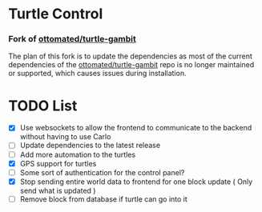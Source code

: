 # Turtle Control
### Fork of [ottomated/turtle-gambit](https://github.com/ottomated/turtle-gambit)
The plan of this fork is to update the dependencies as most of the current dependencies of the [ottomated/turtle-gambit](https://github.com/ottomated/turtle-gambit) repo is no longer maintained or supported, which causes issues during installation.

# TODO List
- [x] Use websockets to allow the frontend to communicate to the backend without having to use Carlo
- [ ] Update dependencies to the latest release
- [ ] Add more automation to the turtles
- [x] GPS support for turtles
- [ ] Some sort of authentication for the control panel?
- [x] Stop sending entire world data to frontend for one block update ( Only send what is updated )
- [ ] Remove block from database if turtle can go into it